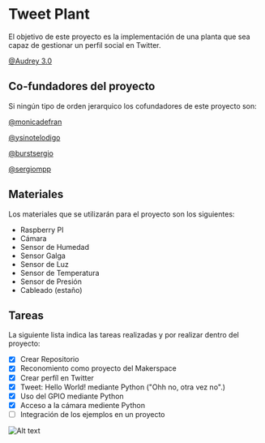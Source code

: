 # Tweet Plant

El objetivo de este proyecto es la implementación de una planta que sea capaz de gestionar un perfil social en Twitter.

[@Audrey 3.0](https://twitter.com/Audrey3_0?s=17)

## Co-fundadores del proyecto 
Si ningún tipo de orden jerarquico los cofundadores de este proyecto son:

[@monicadefran](https://github.com/monicadefran)

[@ysinotelodigo](https://github.com/ysinotelodigo)

[@burstsergio](https://github.com/burstsergio1995)

[@sergiompp](https://github.com/sergiompp)

## Materiales

Los materiales que se utilizarán para el proyecto son los siguientes:

- Raspberry PI 
- Cámara
- Sensor de Humedad
- Sensor Galga
- Sensor de Luz
- Sensor de Temperatura
- Sensor de Presión
- Cableado (estaño)

## Tareas

La siguiente lista indica las tareas realizadas y por realizar dentro del proyecto:

- [x] Crear Repositorio
- [x] Reconomiento como proyecto del Makerspace
- [x] Crear perfíl en Twitter
- [x] Tweet: Hello World! mediante Python ("Ohh no, otra vez no".)
- [x] Uso del GPIO mediante Python
- [x] Acceso a la cámara mediente Python
- [ ] Integración de los ejemplos en un proyecto

![Alt text](docs/IMG_20181120_152530.jpg?raw=true "Primera Reunión")


<!--![Alt text](relative/path/to/img.jpg?raw=true "Title")-->

